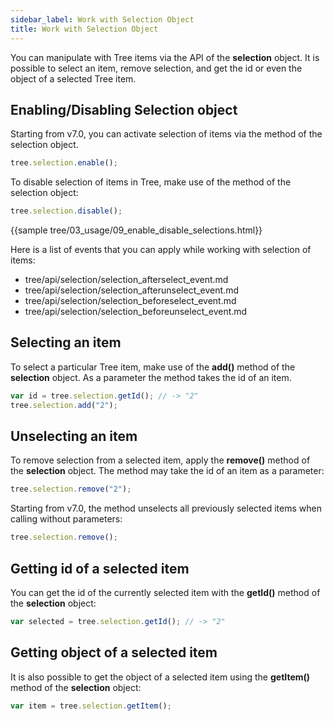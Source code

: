 ```yaml
---
sidebar_label: Work with Selection Object
title: Work with Selection Object
---          
```


You can manipulate with Tree items via the API of the **selection** object. It is possible to select an item, remove selection, and get the id or even the object of a selected Tree item.


Enabling/Disabling Selection object
---------------------------------

Starting from v7.0, you can activate selection of items via the [](tree/api/selection/selection_enable_method.md) method of the selection object.

~~~js
tree.selection.enable();
~~~

To disable selection of items in Tree, make use of the [](tree/api/selection/selection_disable_method.md) method of the selection object:

~~~js
tree.selection.disable();
~~~

{{sample tree/03_usage/09_enable_disable_selections.html}}


Here is a list of events that you can apply while working with selection of items:

- tree/api/selection/selection_afterselect_event.md
- tree/api/selection/selection_afterunselect_event.md
- tree/api/selection/selection_beforeselect_event.md
- tree/api/selection/selection_beforeunselect_event.md

Selecting an item
----------------------

To select a particular Tree item, make use of the **add()** method of the **selection** object. As a parameter the method takes the id of an item. 

~~~js
var id = tree.selection.getId(); // -> "2"
tree.selection.add("2");
~~~

Unselecting an item
--------------------

To remove selection from a selected item, apply the **remove()** method of the **selection** object. The method may take the id of an item as a parameter:

~~~js
tree.selection.remove("2"); 
~~~

Starting from v7.0, the method unselects all previously selected items when calling without parameters:

~~~js
tree.selection.remove();
~~~

Getting id of a selected item
-----------------------------

You can get the id of the currently selected item with the **getId()** method of the **selection** object:

~~~js
var selected = tree.selection.getId(); // -> "2"
~~~

Getting object of a selected item
---------------------------------

It is also possible to get the object of a selected item using the **getItem()** method of the **selection** object:

~~~js
var item = tree.selection.getItem();
~~~



